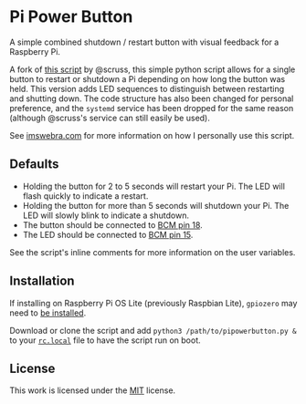# Pi Power Button
A simple combined shutdown / restart button with visual feedback for a Raspberry Pi.

A fork of [this script](https://github.com/scruss/shutdown_button) by @scruss, this simple python script allows for a single button to restart or shutdown a Pi depending on how long the button was held. This version adds LED sequences to distinguish between restarting and shutting down. The code structure has also been changed for personal preference, and the `systemd` service has been dropped for the same reason (although @scruss's service can still easily be used).

See [imswebra.com](https://www.imswebra.com/projects/pipowerbutton/) for more information on how I personally use this script.

## Defaults
- Holding the button for 2 to 5 seconds will restart your Pi. The LED will flash quickly to indicate a restart.
- Holding the button for more than 5 seconds will shutdown your Pi. The LED will slowly blink to indicate a shutdown.
- The button should be connected to [BCM pin 18](https://pinout.xyz/pinout/pin12_gpio18).
- The LED should be connected to [BCM pin 15](https://pinout.xyz/pinout/pin10_gpio15).

See the script's inline comments for more information on the user variables.

## Installation
If installing on Raspberry Pi OS Lite (previously Raspbian Lite), `gpiozero` may need to [be installed](https://gpiozero.readthedocs.io/en/stable/installing.html).

Download or clone the script and add `python3 /path/to/pipowerbutton.py &` to your [`rc.local`](https://www.raspberrypi.org/documentation/linux/usage/rc-local.md) file to have the script run on boot.

## License
This work is licensed under the [MIT](https://opensource.org/licenses/MIT) license.
